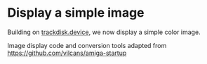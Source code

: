 Display a simple image
======================

Building on [trackdisk.device](../000.trackdisk), we now display a simple color image.

Image display code and conversion tools adapted from https://github.com/vilcans/amiga-startup
